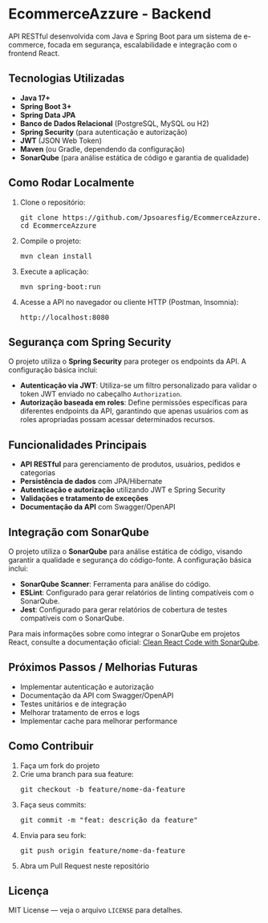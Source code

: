 <body>
    <h1>EcommerceAzzure - Backend</h1>
    <p>API RESTful desenvolvida com Java e Spring Boot para um sistema de e-commerce, focada em segurança, escalabilidade e integração com o frontend React.</p>

   <h2>Tecnologias Utilizadas</h2>
    <ul>
        <li><strong>Java 17+</strong></li>
        <li><strong>Spring Boot 3+</strong></li>
        <li><strong>Spring Data JPA</strong></li>
        <li><strong>Banco de Dados Relacional</strong> (PostgreSQL, MySQL ou H2)</li>
        <li><strong>Spring Security</strong> (para autenticação e autorização)</li>
        <li><strong>JWT</strong> (JSON Web Token)</li>
        <li><strong>Maven</strong> (ou Gradle, dependendo da configuração)</li>
      <li><strong>SonarQube</strong> (para análise estática de código e garantia de qualidade)</li>
    </ul>

   <h2>Como Rodar Localmente</h2>
    <ol>
        <li>Clone o repositório:
            <pre>git clone https://github.com/Jpsoaresfig/EcommerceAzzure.git
cd EcommerceAzzure</pre>
        </li>
        <li>Compile o projeto:
            <pre>mvn clean install</pre>
        </li>
        <li>Execute a aplicação:
            <pre>mvn spring-boot:run</pre>
        </li>
        <li>Acesse a API no navegador ou cliente HTTP (Postman, Insomnia):
            <pre>http://localhost:8080</pre>
        </li>
    </ol>

   <h2>Segurança com Spring Security</h2>
    <p>O projeto utiliza o <strong>Spring Security</strong> para proteger os endpoints da API. A configuração básica inclui:</p>
    <ul>
        <li><strong>Autenticação via JWT</strong>: Utiliza-se um filtro personalizado para validar o token JWT enviado no cabeçalho <code>Authorization</code>.</li>
        <li><strong>Autorização baseada em roles</strong>: Define permissões específicas para diferentes endpoints da API, garantindo que apenas usuários com as roles apropriadas possam acessar determinados recursos.</li>
    </ul>

  <h2>Funcionalidades Principais</h2>
    <ul>
        <li><strong>API RESTful</strong> para gerenciamento de produtos, usuários, pedidos e categorias</li>
        <li><strong>Persistência de dados</strong> com JPA/Hibernate</li>
        <li><strong>Autenticação e autorização</strong> utilizando JWT e Spring Security</li>
        <li><strong>Validações e tratamento de exceções</strong></li>
        <li><strong>Documentação da API</strong> com Swagger/OpenAPI</li>
    </ul>

<h2>Integração com SonarQube</h2>
  <p>O projeto utiliza o <strong>SonarQube</strong> para análise estática de código, visando garantir a qualidade e segurança do código-fonte. A configuração básica inclui:</p>
  <ul>
    <li><strong>SonarQube Scanner</strong>: Ferramenta para análise do código.</li>
    <li><strong>ESLint</strong>: Configurado para gerar relatórios de linting compatíveis com o SonarQube.</li>
    <li><strong>Jest</strong>: Configurado para gerar relatórios de cobertura de testes compatíveis com o SonarQube.</li>
  </ul>
  <p>Para mais informações sobre como integrar o SonarQube em projetos React, consulte a documentação oficial: <a href="https://www.sonarsource.com/blog/clean-react-code-sonarqube/">Clean React Code with SonarQube</a>.</p>

  <h2>Próximos Passos / Melhorias Futuras</h2>
    <ul>
        <li>Implementar autenticação e autorização</li>
        <li>Documentação da API com Swagger/OpenAPI</li>
        <li>Testes unitários e de integração</li>
        <li>Melhorar tratamento de erros e logs</li>
        <li>Implementar cache para melhorar performance</li>
    </ul>

  <h2>Como Contribuir</h2>
    <ol>
        <li>Faça um fork do projeto</li>
        <li>Crie uma branch para sua feature:
            <pre>git checkout -b feature/nome-da-feature</pre>
        </li>
        <li>Faça seus commits:
            <pre>git commit -m "feat: descrição da feature"</pre>
        </li>
        <li>Envia para seu fork:
            <pre>git push origin feature/nome-da-feature</pre>
        </li>
        <li>Abra um Pull Request neste repositório</li>
    </ol>

  <h2>Licença</h2>
    <p>MIT License — veja o arquivo <code>LICENSE</code> para detalhes.</p>
</body>
</html>
